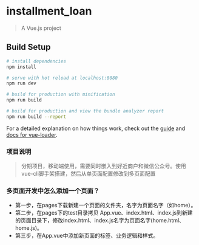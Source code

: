 # installment_loan

> A Vue.js project

## Build Setup

``` bash
# install dependencies
npm install

# serve with hot reload at localhost:8080
npm run dev

# build for production with minification
npm run build

# build for production and view the bundle analyzer report
npm run build --report
```

For a detailed explanation on how things work, check out the [guide](http://vuejs-templates.github.io/webpack/) and [docs for vue-loader](http://vuejs.github.io/vue-loader).

### 项目说明
> 分期项目，移动端使用，需要同时嵌入到好近商户和微信公众号。使用vue-cli脚手架搭建，然后从单页面配置修改到多页面配置

### 多页面开发中怎么添加一个页面？
- 第一步，在pages下载新建一个页面的文件夹，名字为页面名字（如home）。
- 第二步，在pages下的test目录拷贝 App.vue、index.html、index.js到新建的页面目录下，修改index.html、index.js名字为页面名字(home.html、home.js)。
- 第三步，在App.vue中添加新页面的标签、业务逻辑和样式。
